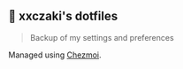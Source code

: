 ## 🔮 xxczaki's dotfiles

> Backup of my settings and preferences

Managed using [Chezmoi](https://www.chezmoi.io/).
